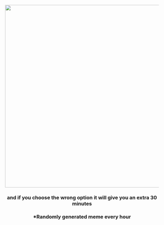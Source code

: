 <p align="center">
        <img src="https://i.redd.it/cqss7hsvyr391.gif" width="600" height="600">
        </p>
        <h3 align="center">and if you choose the wrong option it will give you an extra 30 minutes</h3>
        <h3 align="center">*Randomly generated meme every hour</h3>
    